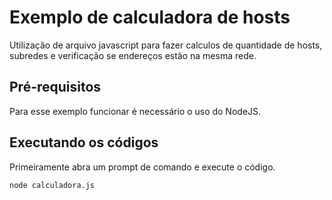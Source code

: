 # Exemplo de calculadora de hosts
Utilização de arquivo javascript para fazer calculos de quantidade de hosts, subredes e verificação se endereços estão na mesma rede.

## Pré-requisitos
Para esse exemplo funcionar é necessário o uso do NodeJS.

## Executando os códigos
Primeiramente abra um prompt de comando e execute o código.
```
node calculadora.js
```